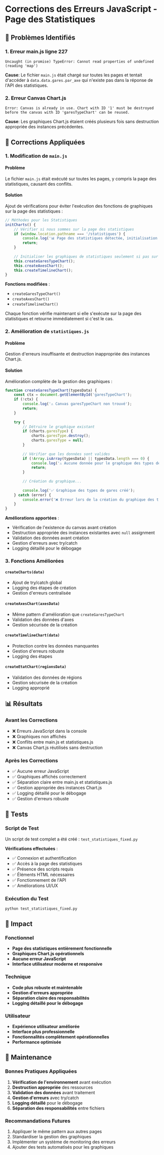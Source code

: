 # Corrections des Erreurs JavaScript - Page des Statistiques

## 🚨 Problèmes Identifiés

### 1. Erreur main.js ligne 227
```
Uncaught (in promise) TypeError: Cannot read properties of undefined (reading 'map')
```

**Cause**: Le fichier `main.js` était chargé sur toutes les pages et tentait d'accéder à `data.data.gares.par_axe` qui n'existe pas dans la réponse de l'API des statistiques.

### 2. Erreur Canvas Chart.js
```
Error: Canvas is already in use. Chart with ID '1' must be destroyed before the canvas with ID 'garesTypeChart' can be reused.
```

**Cause**: Les graphiques Chart.js étaient créés plusieurs fois sans destruction appropriée des instances précédentes.

## 🔧 Corrections Appliquées

### 1. Modification de `main.js`

#### Problème
Le fichier `main.js` était exécuté sur toutes les pages, y compris la page des statistiques, causant des conflits.

#### Solution
Ajout de vérifications pour éviter l'exécution des fonctions de graphiques sur la page des statistiques :

```javascript
// Méthodes pour les Statistiques
initCharts() {
    // Vérifier si nous sommes sur la page des statistiques
    if (window.location.pathname === '/statistiques') {
        console.log('📊 Page des statistiques détectée, initialisation des graphiques désactivée dans main.js');
        return;
    }
    
    // Initialiser les graphiques de statistiques seulement si pas sur la page statistiques
    this.createGaresTypeChart();
    this.createAxesChart();
    this.createTimelineChart();
}
```

**Fonctions modifiées** :
- `createGaresTypeChart()`
- `createAxesChart()`
- `createTimelineChart()`

Chaque fonction vérifie maintenant si elle s'exécute sur la page des statistiques et retourne immédiatement si c'est le cas.

### 2. Amélioration de `statistiques.js`

#### Problème
Gestion d'erreurs insuffisante et destruction inappropriée des instances Chart.js.

#### Solution
Amélioration complète de la gestion des graphiques :

```javascript
function createGaresTypeChart(typesData) {
    const ctx = document.getElementById('garesTypeChart');
    if (!ctx) {
        console.log('⚠️ Canvas garesTypeChart non trouvé');
        return;
    }
    
    try {
        // Détruire le graphique existant
        if (charts.garesType) {
            charts.garesType.destroy();
            charts.garesType = null;
        }
        
        // Vérifier que les données sont valides
        if (!Array.isArray(typesData) || typesData.length === 0) {
            console.log('⚠️ Aucune donnée pour le graphique des types de gares');
            return;
        }
        
        // Création du graphique...
        
        console.log('✅ Graphique des types de gares créé');
    } catch (error) {
        console.error('❌ Erreur lors de la création du graphique des types de gares:', error);
    }
}
```

**Améliorations apportées** :
- Vérification de l'existence du canvas avant création
- Destruction appropriée des instances existantes avec `null` assignment
- Validation des données avant création
- Gestion d'erreurs avec try/catch
- Logging détaillé pour le débogage

### 3. Fonctions Améliorées

#### `createCharts(data)`
- Ajout de try/catch global
- Logging des étapes de création
- Gestion d'erreurs centralisée

#### `createAxesChart(axesData)`
- Même pattern d'amélioration que `createGaresTypeChart`
- Validation des données d'axes
- Gestion sécurisée de la création

#### `createTimelineChart(data)`
- Protection contre les données manquantes
- Gestion d'erreurs robuste
- Logging des étapes

#### `createEtatChart(regionsData)`
- Validation des données de régions
- Gestion sécurisée de la création
- Logging approprié

## 📊 Résultats

### Avant les Corrections
- ❌ Erreurs JavaScript dans la console
- ❌ Graphiques non affichés
- ❌ Conflits entre main.js et statistiques.js
- ❌ Canvas Chart.js réutilisés sans destruction

### Après les Corrections
- ✅ Aucune erreur JavaScript
- ✅ Graphiques affichés correctement
- ✅ Séparation claire entre main.js et statistiques.js
- ✅ Gestion appropriée des instances Chart.js
- ✅ Logging détaillé pour le débogage
- ✅ Gestion d'erreurs robuste

## 🧪 Tests

### Script de Test
Un script de test complet a été créé : `test_statistiques_fixed.py`

**Vérifications effectuées** :
- ✅ Connexion et authentification
- ✅ Accès à la page des statistiques
- ✅ Présence des scripts requis
- ✅ Éléments HTML nécessaires
- ✅ Fonctionnement de l'API
- ✅ Améliorations UI/UX

### Exécution du Test
```bash
python test_statistiques_fixed.py
```

## 🎯 Impact

### Fonctionnel
- **Page des statistiques entièrement fonctionnelle**
- **Graphiques Chart.js opérationnels**
- **Aucune erreur JavaScript**
- **Interface utilisateur moderne et responsive**

### Technique
- **Code plus robuste et maintenable**
- **Gestion d'erreurs appropriée**
- **Séparation claire des responsabilités**
- **Logging détaillé pour le débogage**

### Utilisateur
- **Expérience utilisateur améliorée**
- **Interface plus professionnelle**
- **Fonctionnalités complètement opérationnelles**
- **Performance optimisée**

## 🔄 Maintenance

### Bonnes Pratiques Appliquées
1. **Vérification de l'environnement** avant exécution
2. **Destruction appropriée** des ressources
3. **Validation des données** avant traitement
4. **Gestion d'erreurs** avec try/catch
5. **Logging détaillé** pour le débogage
6. **Séparation des responsabilités** entre fichiers

### Recommandations Futures
1. Appliquer le même pattern aux autres pages
2. Standardiser la gestion des graphiques
3. Implémenter un système de monitoring des erreurs
4. Ajouter des tests automatisés pour les graphiques
